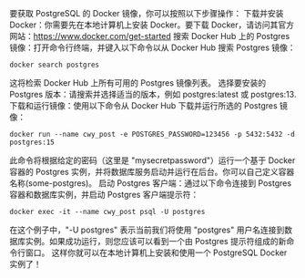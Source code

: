 要获取 PostgreSQL 的 Docker 镜像，你可以按照以下步骤操作：
下载并安装 Docker：你需要先在本地计算机上安装 Docker。要下载 Docker，请访问其官方网站：https://www.docker.com/get-started
搜索 Docker Hub 上的 Postgres 镜像：打开命令行终端，并键入以下命令以从 Docker Hub 搜索 Postgres 镜像：
```shell
docker search postgres
```
这将检索 Docker Hub 上所有可用的 Postgres 镜像列表。
选择要安装的 Postgres 版本：请搜索并选择适当的版本，例如 postgres:latest 或 postgres:13.
下载和运行镜像：使用以下命令从 Docker Hub 下载并运行所选的 Postgres 镜像：
```shell
docker run --name cwy_post -e POSTGRES_PASSWORD=123456 -p 5432:5432 -d postgres:15
```
此命令将根据给定的密码（这里是 "mysecretpassword"）运行一个基于 Docker 容器的 Postgres 实例，并将数据库服务启动并运行在后台。你可以自己定义容器名称(some-postgres)。
启动 Postgres 客户端：通过以下命令连接到 Postgres 容器和数据库实例，并启动 Postgres 客户端提示符：
```shell
docker exec -it --name cwy_post psql -U postgres
```
在这个例子中，"-U postgres" 表示当前我们将使用 "postgres" 用户名连接到数据库实例。如果成功运行，则您应该可以看到一个由 Postgres 提示符组成的新命令行窗口。
这样你就可以在本地计算机上安装和使用一个 PostgreSQL Docker 实例了！